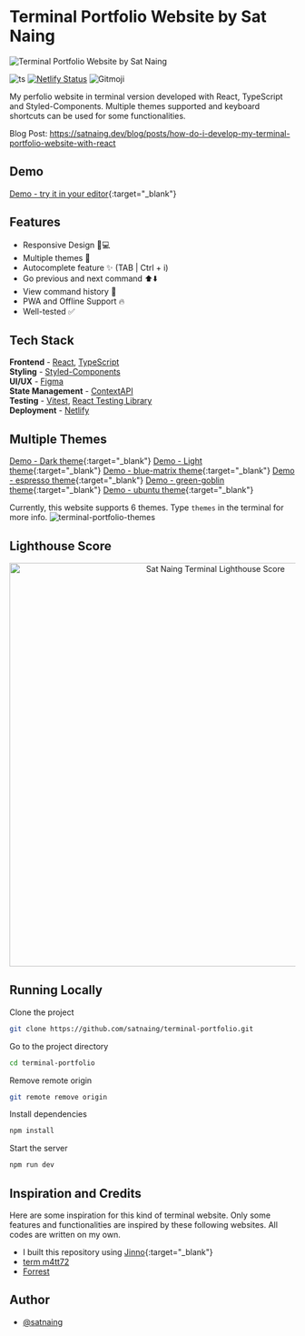 # Terminal Portfolio Website by Sat Naing

![Terminal Portfolio Website by Sat Naing](https://user-images.githubusercontent.com/53733092/194220661-e2ff8b4c-f64a-4b64-a836-c52fae6bbcda.png)

![ts](https://badgen.net/badge/Built%20With/TypeScript/blue?style=flat-square)
[![Netlify Status](https://api.netlify.com/api/v1/badges/81fdb91d-c06f-46c2-b18d-dfc6f090f281/deploy-status)](https://app.netlify.com/sites/terminal-sn/deploys)
![Gitmoji](https://img.shields.io/badge/gitmoji-%20😜%20😍-FFDD67.svg?style=flat-square)

My perfolio website in terminal version developed with React, TypeScript and Styled-Components. Multiple themes supported and keyboard shortcuts can be used for some functionalities.

Blog Post: https://satnaing.dev/blog/posts/how-do-i-develop-my-terminal-portfolio-website-with-react

## Demo

[Demo - try it in your editor](https://www.jinno.app/redirect?from=satnaing&redirect=libary&libName=terminal-portfolio&componentName=App&libCreator=satnaing){:target="_blank"}

## Features

- Responsive Design 📱💻
- Multiple themes 🎨
- Autocomplete feature ✨ (TAB | Ctrl + i)
- Go previous and next command ⬆️⬇️
- View command history 📖
- PWA and Offline Support 🔥
- Well-tested ✅

## Tech Stack

**Frontend** - [React](https://reactjs.org/), [TypeScript](https://www.typescriptlang.org/)  
**Styling** - [Styled-Components](https://styled-components.com/)  
**UI/UX** - [Figma](https://figma.com/)  
**State Management** - [ContextAPI](https://reactjs.org/docs/context.html)  
**Testing** - [Vitest](https://vitest.dev/), [React Testing Library](https://testing-library.com/)  
**Deployment** - [Netlify](https://app.netlify.com/)

## Multiple Themes

[Demo - Dark theme](https://www.jinno.app/redirect?from=satnaing&redirect=libary&libName=terminal-portfolio&componentName=App&libCreator=satnaing){:target="_blank"}
[Demo - Light theme](https://www.jinno.app/redirect?from=satnaing&redirect=libary&libName=terminal-portfolio&componentName=AppLight&libCreator=satnaing){:target="_blank"}
[Demo - blue-matrix theme](https://www.jinno.app/redirect?from=satnaing&redirect=libary&libName=terminal-portfolio&componentName=AppBlue&libCreator=satnaing){:target="_blank"}
[Demo - espresso theme](https://www.jinno.app/redirect?from=satnaing&redirect=libary&libName=terminal-portfolio&componentName=AppEspresso&libCreator=satnaing){:target="_blank"}
[Demo - green-goblin theme](https://www.jinno.app/redirect?from=satnaing&redirect=libary&libName=terminal-portfolio&componentName=AppGreen&libCreator=satnaing){:target="_blank"}
[Demo - ubuntu theme](https://www.jinno.app/redirect?from=satnaing&redirect=libary&libName=terminal-portfolio&componentName=AppUbuntu&libCreator=satnaing){:target="_blank"}

Currently, this website supports 6 themes. Type `themes` in the terminal for more info.
![terminal-portfolio-themes](https://user-images.githubusercontent.com/53733092/194221801-94f1c28b-4865-4b7f-a73e-d41132519bea.png)

## Lighthouse Score

<p align="center">
<img width="710" alt="Sat Naing Terminal Lighthouse Score" src="public/lighthouse-result.svg">
</p>

## Running Locally

Clone the project

```bash
git clone https://github.com/satnaing/terminal-portfolio.git
```

Go to the project directory

```bash
cd terminal-portfolio
```

Remove remote origin

```bash
git remote remove origin
```

Install dependencies

```bash
npm install
```

Start the server

```bash
npm run dev
```

## Inspiration and Credits

Here are some inspiration for this kind of terminal website. Only some features and functionalities are inspired by these following websites. All codes are written on my own.

- I built this repository using [Jinno](https://www.jinno.app/redirect?from=satnaing&redirect=vs){:target="_blank"}
- [term m4tt72](https://term.m4tt72.com/)
- [Forrest](https://fkcodes.com/)

## Author

- [@satnaing](https://satnaing.dev)
